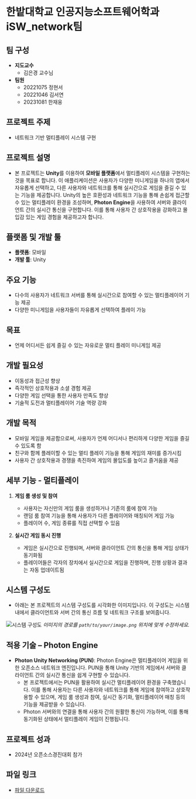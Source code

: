 # 한밭대학교 인공지능소프트웨어학과 iSW_network팀

## 팀 구성
- **지도교수**
  - 김은경 교수님
- **팀원**
  - 20221075 정현서
  - 20221046 김서연
  - 20231081 한재웅

## 프로젝트 주제
- 네트워크 기반 멀티플레이 시스템 구현

## 프로젝트 설명
- 본 프로젝트는 **Unity**를 이용하여 **모바일 플랫폼**에서 멀티플레이 시스템을 구현하는 것을 목표로 합니다. 이 애플리케이션은 사용자가 다양한 미니게임을 하나의 앱에서 자유롭게 선택하고, 다른 사용자와 네트워크를 통해 실시간으로 게임을 즐길 수 있는 기능을 제공합니다. Unity의 높은 호환성과 네트워크 기능을 통해 손쉽게 접근할 수 있는 멀티플레이 환경을 조성하며, **Photon Engine**을 사용하여 서버와 클라이언트 간의 실시간 통신을 구현합니다. 이를 통해 사용자 간 상호작용을 강화하고 몰입감 있는 게임 경험을 제공하고자 합니다.

## 플랫폼 및 개발 툴
- **플랫폼**: 모바일
- **개발 툴**: Unity

## 주요 기능
- 다수의 사용자가 네트워크 서버를 통해 실시간으로 참여할 수 있는 멀티플레이어 기능 제공
- 다양한 미니게임을 사용자들이 자유롭게 선택하여 플레이 가능

## 목표
- 언제 어디서든 쉽게 즐길 수 있는 자유로운 멀티 플레이 미니게임 제공

## 개발 필요성
- 이동성과 접근성 향상
- 즉각적인 상호작용과 소셜 경험 제공
- 다양한 게임 선택을 통한 사용자 만족도 향상
- 기술적 도전과 멀티플레이어 기술 역량 강화

## 개발 목적
- 모바일 게임을 제공함으로써, 사용자가 언제 어디서나 편리하게 다양한 게임을 즐길 수 있도록 함
- 친구와 함께 플레이할 수 있는 멀티 플레이 기능을 통해 게임의 재미를 증가시킴
- 사용자 간 상호작용과 경쟁을 촉진하여 게임의 몰입도를 높이고 즐거움을 제공

## 세부 기능 - 멀티플레이
1. **게임 룸 생성 및 참여**
   - 사용자는 자신만의 게임 룸을 생성하거나 기존의 룸에 참여 가능
   - 랜덤 룸 참여 기능을 통해 사용자가 다른 플레이어와 매칭되어 게임 가능
   - 플레이어 수, 게임 종류를 직접 선택할 수 있음

2. **실시간 게임 동시 진행**
   - 게임은 실시간으로 진행되며, 서버와 클라이언트 간의 통신을 통해 게임 상태가 동기화됨
   - 플레이어들은 각자의 장치에서 실시간으로 게임을 진행하며, 진행 상황과 결과는 자동 업데이트됨

## 시스템 구성도
- 아래는 본 프로젝트의 시스템 구성도를 시각화한 이미지입니다. 이 구성도는 시스템 내에서 클라이언트와 서버 간의 통신 흐름 및 네트워크 구조를 보여줍니다.

![시스템 구성도](path/to/your/image.png)
*이미지의 경로를 `path/to/your/image.png` 위치에 맞게 수정하세요.*

## 적용 기술 – Photon Engine
- **Photon Unity Networking (PUN)**: Photon Engine은 멀티플레이어 게임을 위한 오픈소스 네트워크 엔진입니다. PUN을 통해 Unity 기반의 게임에서 서버와 클라이언트 간의 실시간 통신을 쉽게 구현할 수 있습니다.
   - 본 프로젝트에서는 PUN을 활용하여 실시간 멀티플레이어 환경을 구축했습니다. 이를 통해 사용자는 다른 사용자와 네트워크를 통해 게임에 참여하고 상호작용할 수 있으며, 게임 룸 생성과 참여, 실시간 동기화, 멀티플레이어 매칭 등의 기능을 제공받을 수 있습니다.
   - Photon 서버와의 연결을 통해 사용자 간의 원활한 통신이 가능하며, 이를 통해 동기화된 상태에서 멀티플레이 게임이 진행됩니다.

## 프로젝트 성과
- 2024년 오픈소스경진대회 참가

## 파일 링크
- [파일 다운로드](https://drive.google.com/file/d/1WPXKfwWyo0dItPZRrnOvTtpYlphxlcAL/view?usp=sharing)

